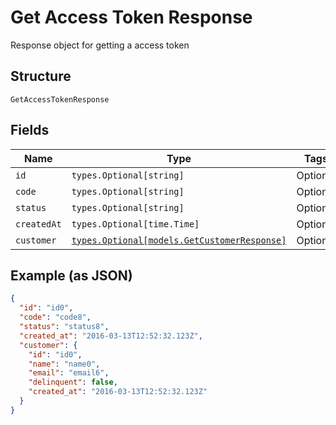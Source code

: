 
# Get Access Token Response

Response object for getting a access token

## Structure

`GetAccessTokenResponse`

## Fields

| Name | Type | Tags | Description |
|  --- | --- | --- | --- |
| `id` | `types.Optional[string]` | Optional | - |
| `code` | `types.Optional[string]` | Optional | - |
| `status` | `types.Optional[string]` | Optional | - |
| `createdAt` | `types.Optional[time.Time]` | Optional | - |
| `customer` | [`types.Optional[models.GetCustomerResponse]`](../../doc/models/get-customer-response.md) | Optional | - |

## Example (as JSON)

```json
{
  "id": "id0",
  "code": "code8",
  "status": "status8",
  "created_at": "2016-03-13T12:52:32.123Z",
  "customer": {
    "id": "id0",
    "name": "name0",
    "email": "email6",
    "delinquent": false,
    "created_at": "2016-03-13T12:52:32.123Z"
  }
}
```

